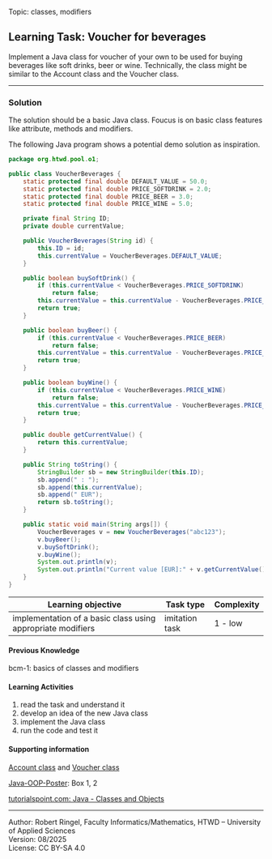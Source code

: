 Topic: classes, modifiers

## Learning Task: Voucher for beverages

Implement a Java class for voucher of your own to be used for buying beverages like soft drinks, beer or wine. Technically, the class might be similar to the Account class and the Voucher class.

---------------------------------------

### Solution

The solution should be a basic Java class. Foucus is on basic class features like attribute, methods and modifiers.

The following Java program shows a potential demo solution as inspiration.

``` java
package org.htwd.pool.o1;

public class VoucherBeverages {
    static protected final double DEFAULT_VALUE = 50.0;
    static protected final double PRICE_SOFTDRINK = 2.0;
    static protected final double PRICE_BEER = 3.0;
    static protected final double PRICE_WINE = 5.0;

    private final String ID;
    private double currentValue;

    public VoucherBeverages(String id) {
        this.ID = id;
        this.currentValue = VoucherBeverages.DEFAULT_VALUE;
    }

    public boolean buySoftDrink() {
        if (this.currentValue < VoucherBeverages.PRICE_SOFTDRINK)
            return false;
        this.currentValue = this.currentValue - VoucherBeverages.PRICE_SOFTDRINK;
        return true;
    }

    public boolean buyBeer() {
        if (this.currentValue < VoucherBeverages.PRICE_BEER)
            return false;
        this.currentValue = this.currentValue - VoucherBeverages.PRICE_BEER;
        return true;
    }

    public boolean buyWine() {
        if (this.currentValue < VoucherBeverages.PRICE_WINE)
            return false;
        this.currentValue = this.currentValue - VoucherBeverages.PRICE_WINE;
        return true;
    }

    public double getCurrentValue() {
        return this.currentValue;
    }

    public String toString() {
        StringBuilder sb = new StringBuilder(this.ID);
        sb.append(" : ");
        sb.append(this.currentValue);
        sb.append(" EUR");
        return sb.toString();
    }

    public static void main(String args[]) {
        VoucherBeverages v = new VoucherBeverages("abc123");
        v.buyBeer();
        v.buySoftDrink();
        v.buyWine();
        System.out.println(v);
        System.out.println("Current value [EUR]:" + v.getCurrentValue());
    }
}
```

| **Learning objective**                         | **Task type**   | **Complexity** |
| ---------------------------------------------- | --------------- | -------------- |
| implementation of a basic class using appropriate modifiers | imitation task | 1 - low |  

#### Previous Knowledge

bcm-1: basics of classes and modifiers  

#### Learning Activities

1) read the task and understand it
2) develop an idea of the new Java class
3) implement the Java class
4) run the code and test it

#### Supporting information

[Account class](AccountClass.md) and [Voucher class](Voucher.md)  

[Java-OOP-Poster](../JavaPosterOOP_engl.pdf): Box 1, 2

[tutorialspoint.com: Java - Classes and Objects](https://www.tutorialspoint.com/java/java_object_classes.htm)  


---------------------------------------
Author: Robert Ringel, Faculty Informatics/Mathematics, HTWD – University of Applied Sciences  
Version: 08/2025            
License: CC BY-SA 4.0